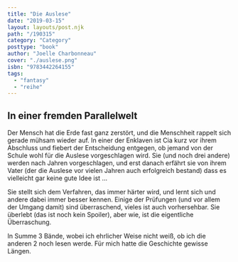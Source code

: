 ```yaml
---
title: "Die Auslese"
date: "2019-03-15"
layout: layouts/post.njk
path: "/190315"
category: "Category"
posttype: "book"
author: "Joelle Charbonneau"
cover: "./auslese.png"
isbn: "9783442264155"
tags:
  - "fantasy"
  - "reihe"
---
```


## In einer fremden Parallelwelt

Der Mensch hat die Erde fast ganz zerstört, und die Menschheit rappelt sich gerade mühsam wieder auf. In einer der Enklaven ist Cia kurz vor ihrem Abschluss und fiebert der Entscheidung entgegen, ob jemand von der Schule wohl für die Auslese vorgeschlagen wird. Sie (und noch drei andere) werden nach Jahren vorgeschlagen, und erst danach erfährt sie von ihrem Vater (der die Auslese vor vielen Jahren auch erfolgreich bestand) dass es vielleicht gar keine gute Idee ist ...

Sie stellt sich dem Verfahren, das immer härter wird, und lernt sich und andere dabei immer besser kennen. Einige der Prüfungen (und vor allem der Umgang damit) sind überraschend, vieles ist auch vorhersehbar. Sie überlebt (das ist noch kein Spoiler), aber wie, ist die eigentliche Überraschung.

In Summe 3 Bände, wobei ich ehrlicher Weise nicht weiß, ob ich die anderen 2 noch lesen werde. Für mich hatte die Geschichte gewisse Längen.
